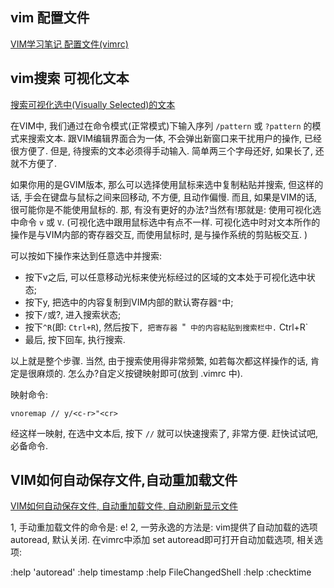 ## vim 配置文件

[VIM学习笔记 配置文件(vimrc)](https://zhuanlan.zhihu.com/p/154383194)

## vim搜索 可视化文本

[搜索可视化选中(Visually Selected)的文本](https://blog.twofei.com/610/)

在VIM中, 我们通过在命令模式(正常模式)下输入序列 `/pattern` 或 `?pattern` 的模式来搜索文本.
跟VIM编辑界面合为一体, 不会弹出新窗口来干扰用户的操作, 已经很方便了.
但是, 待搜索的文本必须得手动输入. 简单两三个字母还好, 如果长了, 还就不方便了.

如果你用的是GVIM版本, 那么可以选择使用鼠标来选中复制粘贴并搜索,
但这样的话, 手会在键盘与鼠标之间来回移动, 不方便, 且动作偏慢.
而且, 如果是VIM的话, 很可能你是不能使用鼠标的.
那, 有没有更好的办法?当然有!那就是: 使用可视化选中命令 `v` 或 `V`.
(可视化选中跟用鼠标选中有点不一样.
可视化选中时对文本所作的操作是与VIM内部的寄存器交互, 而使用鼠标时, 是与操作系统的剪贴板交互. )

可以按如下操作来达到任意选中并搜索:

+ 按下v之后, 可以任意移动光标来使光标经过的区域的文本处于可视化选中状态;
+ 按下y, 把选中的内容复制到VIM内部的默认寄存器`"`中;
+ 按下`/`或?, 进入搜索状态;
+ 按下`^R`(即: `Ctrl+R`), 然后按下`, 把寄存器 `"` 中的内容粘贴到搜索栏中.` Ctrl+R`
+ 最后, 按下回车, 执行搜索.

以上就是整个步骤. 当然, 由于搜索使用得非常频繁,
如若每次都这样操作的话, 肯定是很麻烦的. 怎么办?自定义按键映射即可(放到 .vimrc 中).

映射命令:

```viml
vnoremap // y/<c-r>"<cr>
```

经这样一映射, 在选中文本后, 按下 `//` 就可以快速搜索了, 非常方便. 赶快试试吧, 必备命令.

## VIM如何自动保存文件,自动重加载文件

[VIM如何自动保存文件, 自动重加载文件, 自动刷新显示文件](https://www.cnblogs.com/awakenedy/p/11319211.html)

1, 手动重加载文件的命令是: e!
2, 一劳永逸的方法是: vim提供了自动加载的选项 autoread, 默认关闭.
在vimrc中添加 set autoread即可打开自动加载选项, 相关选项:

:help 'autoread'
:help timestamp
:help FileChangedShell
:help :checktime
